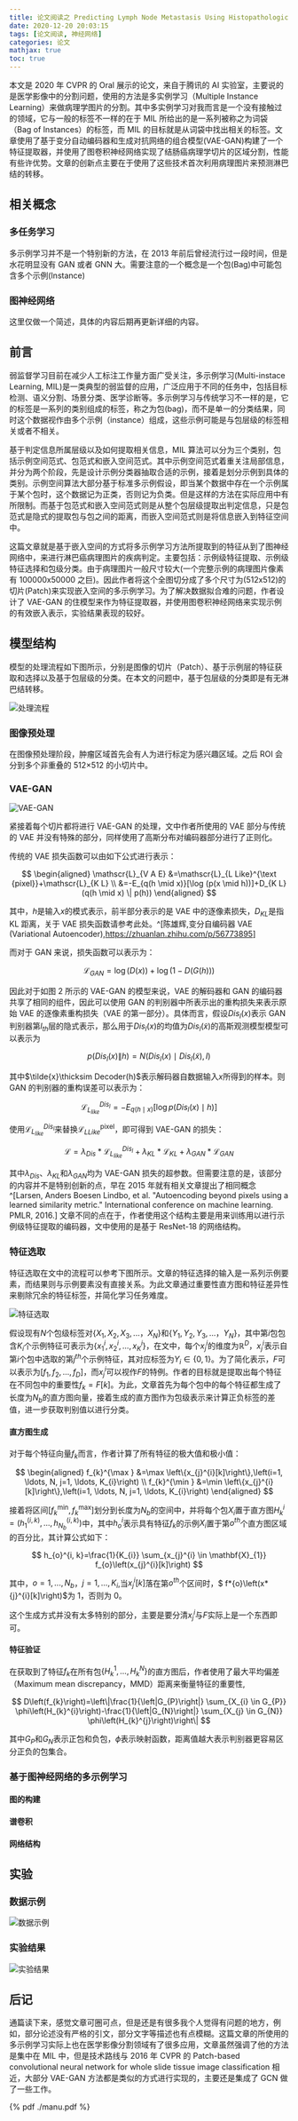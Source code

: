 ```yaml
---
title: 论文阅读之 Predicting Lymph Node Metastasis Using Histopathological Images Based on Multiple Instance Learning With Deep Graph Convolution
date: 2020-12-20 20:03:15
tags: [论文阅读, 神经网络]
categories: 论文
mathjax: true
toc: true
---
```


本文是 2020 年 CVPR 的 Oral 展示的论文，来自于腾讯的 AI 实验室，主要说的是医学影像中的分割问题，使用的方法是多实例学习（Multiple Instance Learning）来做病理学图片的分割。其中多实例学习对我而言是一个没有接触过的领域，它与一般的标签不一样的在于 MIL 所给出的是一系列被称之为词袋（Bag of Instances）的标签，而 MIL 的目标就是从词袋中找出相关的标签。文章使用了基于变分自动编码器和生成对抗网络的组合模型(VAE-GAN)构建了一个特征提取器，并使用了图卷积神经网络实现了结肠癌病理学切片的区域分割，性能有些许优势。文章的创新点主要在于使用了这些技术首次利用病理图片来预测淋巴结的转移。

<!-- more -->

## 相关概念

### 多任务学习

多示例学习并不是一个特别新的方法，在 2013 年前后曾经流行过一段时间，但是水花明显没有 GAN 或者 GNN 大。需要注意的一个概念是一个包(Bag)中可能包含多个示例(Instance)

### 图神经网络

这里仅做一个简述，具体的内容后期再更新详细的内容。

## 前言

弱监督学习目前在减少人工标注工作量方面广受关注，多示例学习(Multi-instace Learning, MIL)是一类典型的弱监督的应用，广泛应用于不同的任务中，包括目标检测、语义分割、场景分类、医学诊断等。多示例学习与传统学习不一样的是，它的标签是一系列的类别组成的标签，称之为包(bag)，而不是单一的分类结果，同时这个数据视作由多个示例（instance）组成，这些示例可能是与包层级的标签相关或者不相关。

基于判定信息所属层级以及如何提取相关信息，MIL 算法可以分为三个类别，包括示例空间范式、包范式和嵌入空间范式。其中示例空间范式着重关注局部信息，并分为两个阶段，先是设计示例分类器抽取合适的示例，接着是划分示例到具体的类别。示例空间算法大部分基于标准多示例假设，即当某个数据中存在一个示例属于某个包时，这个数据记为正类，否则记为负类。但是这样的方法在实际应用中有所限制。而基于包范式和嵌入空间范式则是从整个包层级提取出判定信息，只是包范式是隐式的提取包与包之间的距离，而嵌入空间范式则是将信息嵌入到特征空间中。

这篇文章就是基于嵌入空间的方式将多示例学习方法所提取到的特征从到了图神经网络中，来进行淋巴癌病理图片的疾病判定。主要包括：示例级特征提取、示例级特征选择和包级分类。由于病理图片一般尺寸较大(一个完整示例的病理图片像素有 100000x50000 之巨)。因此作者将这个全图切分成了多个尺寸为(512x512)的切片(Patch)来实现嵌入空间的多示例学习。为了解决数据拟合难的问题，作者设计了 VAE-GAN 的住模型来作为特征提取器，并使用图卷积神经网络来实现示例的有效嵌入表示，实验结果表现的较好。

## 模型结构

模型的处理流程如下图所示，分别是图像的切片（Patch）、基于示例层的特征获取和选择以及基于包层级的分类。在本文的问题中，基于包层级的分类即是有无淋巴结转移。

![处理流程](https://raw.githubusercontent.com/Waynehfut/blog/img/img/20210101100825.png)

### 图像预处理

在图像预处理阶段，肿瘤区域首先会有人为进行标定为感兴趣区域。之后 ROI 会分到多个非重叠的 512$\times$512 的小切片中。

### VAE-GAN

![VAE-GAN](https://raw.githubusercontent.com/Waynehfut/blog/img/img/20210101100900.png)

紧接着每个切片都将进行 VAE-GAN 的处理，文中作者所使用的 VAE 部分与传统的 VAE 并没有特殊的部分，同样使用了高斯分布对编码器部分进行了正则化。

传统的 VAE 损失函数可以由如下公式进行表示：

$$
\begin{aligned}
\mathscr{L}_{V A E} &=\mathscr{L}_{L Like}^{\text {pixel}}+\mathscr{L}_{K L} \\
&=-E_{q(h \mid x)}[\log (p(x \mid h))]+D_{K L}(q(h \mid x) \| p(h))
\end{aligned}
$$

其中，$h$是输入$x$的模式表示，前半部分表示的是 VAE 中的逐像素损失，$D_{KL}$是指 KL 距离，关于 VAE 损失函数请参考此处。^[陈雄辉,变分自编码器 VAE (Variational Autoencoder),https://zhuanlan.zhihu.com/p/56773895]

而对于 GAN 来说，损失函数可以表示为：

$$
\mathscr{L}_{GAN}=\log(D(x))+\log(1-D(G(h)))
$$

因此对于如图 2 所示的 VAE-GAN 的模型来说，VAE 的解码器和 GAN 的编码器共享了相同的组件，因此可以使用 GAN 的判别器中所表示出的重构损失来表示原始 VAE 的逐像素重构损失（VAE 的第一部分）。具体而言，假设$Dis_{l}(x)$表示 GAN 判别器第$l_{th}$层的隐式表示，那么用于$Dis_{l}(x)$的均值为$Dis_{l}(\tilde{x})$的高斯观测模型模型可以表示为

$$
p\left(D i s_{l}(x) \| h\right)=N\left(D i s_{l}(x) \mid D i s_{l}(\tilde{x}), I\right)
$$

其中$\tilde{x}\thicksim Decoder(h)$表示解码器自数据输入$x$所得到的样本。则 GAN 的判别器的重构误差可以表示为：

$$
\mathscr{L}_{L_{like}}^{Dis_l}=- E_{q(h \mid x)}[\log p(Dis_{l}(x) \mid h)]
$$

使用$\mathscr{L}_{L_{like}}^{Dis_l}$来替换$\mathscr{L}_{L Like}^{\text {pixel}}$，即可得到 VAE-GAN 的损失：

$$
\mathscr{L}=\lambda_{Dis}*\mathscr{L}_{L_{like}}^{Dis_l}+\lambda_{KL}*\mathscr{L}_{K L}+\lambda_{GAN}*\mathscr{L}_{GAN}
$$

其中$\lambda_{Dis}$、$\lambda_{KL}$和$\lambda_{GAN}$均为 VAE-GAN 损失的超参数。但需要注意的是，该部分的内容并不是特别创新的点，早在 2015 年就有相关文章提出了相同概念^[Larsen, Anders Boesen Lindbo, et al. "Autoencoding beyond pixels using a learned similarity metric." International conference on machine learning. PMLR, 2016.]
文章不同的点在于，作者使用这个结构主要是用来训练用以进行示例级特征提取的编码器，文中使用的是基于 ResNet-18 的网络结构。

### 特征选取

特征选取在文中的流程可以参考下图所示。文章的特征选择的输入是一系列示例要素，而结果则与示例要素没有直接关系。为此文章通过重要性直方图和特征差异性来剔除冗余的特征标签，并简化学习任务难度。

![特征选取](https://raw.githubusercontent.com/Waynehfut/blog/img/img/20210101100937.png)

假设现有$N$个包级标签对$\{X_1,X_2,X_3,...，X_N\}$和$\{Y_1,Y_2,Y_3,...，Y_N\}$，其中第$i$包包含$K_i$个示例特征可表示为$\{x_1^i,x_2^i,...,x_K^i\}$，在文中，每个$x_j^i$的维度为$\mathbb{R}^D$，$x_j^i$表示自第$i$个包中选取的第$j^{th}$个示例特征，其对应标签为$Y_i\in\{0,1\}$。为了简化表示，$F$可以表示为$[f_1,f_2,...,f_D]$，而$x_j^i$可以视作$F$的特例。作者的目标就是提取出每个特征在不同包中的重要性$f_k=F[k]$。为此，文章首先为每个包中的每个特征都生成了长度为$N_b$的直方图向量，接着生成的直方图作为包级表示来计算正负标签的差值，进一步获取判别值以进行分类。

#### 直方图生成

对于每个特征向量$f_k$而言，作者计算了所有特征的极大值和极小值：

$$
\begin{aligned}
f_{k}^{\max } &=\max \left\{x_{j}^{i}[k]\right\},\left(i=1, \ldots, N, j=1, \ldots, K_{i}\right) \\
f_{k}^{\min } &=\min \left\{x_{j}^{i}[k]\right\},\left(i=1, \ldots, N, j=1, \ldots, K_{i}\right)
\end{aligned}
$$

接着将区间$[f_{k}^{\min },f_{k}^{\max }]$划分到长度为$N_b$的空间中，并将每个包$X_i$置于直方图$H_k^i=(h_1^{(i,k)},...,h_{N_b}^{(i,k)})$中，其中$h_o^i$表示具有特征$f_k$的示例$X_i$置于第$o^{th}$个直方图区域的百分比，其计算公式如下：

$$
h_{o}^{i, k}=\frac{1}{K_{i}} \sum_{x_{j}^{i} \in \mathbf{X}_{1}} f_{o}\left(x_{j}^{i}[k]\right)
$$

其中，$o=1,...,N_b$，$j=1,...,K_i$,当$x_j^i[k]$落在第$o^{th}$个区间时，$ f*{o}\left(x*{j}^{i}[k]\right)$为 1，否则为 0。

这个生成方式并没有太多特别的部分，主要是要分清$x_j^i$与$F$实际上是一个东西即可。

#### 特征验证
在获取到了特征$f_k$在所有包$\{H_k^1,...,H_k^N\}$的直方图后，作者使用了最大平均偏差（Maximum mean discrepancy，MMD）距离来衡量特征的重要性,

$$
D\left(f_{k}\right)=\left\|\frac{1}{\left|G_{P}\right|} \sum_{X_{i} \in G_{P}} \phi\left(H_{k}^{i}\right)-\frac{1}{\left|G_{N}\right|} \sum_{X_{j} \in G_{N}} \phi\left(H_{k}^{j}\right)\right\|
$$

其中$G_P$和$G_N$表示正包和负包，$\phi$表示映射函数，距离值越大表示判别器更容易区分正负的包集合。

### 基于图神经网络的多示例学习

#### 图的构建

#### 谱卷积

#### 网络结构
#### 

## 实验

### 数据示例

![数据示例](https://raw.githubusercontent.com/Waynehfut/blog/img/img/20210101101004.png)

### 实验结果

![实验结果](https://raw.githubusercontent.com/Waynehfut/blog/img/img/20210101101039.png)

## 后记

通篇读下来，感觉文章可圈可点，但是还是有很多我个人觉得有问题的地方，例如，部分论述没有严格的引文，部分文字等描述也有点模糊。这篇文章的所使用的多示例学习实际上也在医学影像分割领域有了很多应用，文章虽然强调了他的方法是集中在 MIL 中，但是技术路线与 2016 年 CVPR 的 Patch-based convolutional neural network for whole slide tissue image classification 相近，大部分 VAE-GAN 方法都是类似的方式进行实现的，主要还是集成了 GCN 做了一些工作。

{% pdf ./manu.pdf %}
